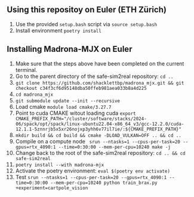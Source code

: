 ## Using this repositoy on Euler (ETH Zürich)
1. Use the provided `setup.bash` script via `source setup.bash`
2. Install environment `poetry install`


## Installing Madrona-MJX on Euler
1. Make sure that the steps above have been completed on the current terminal.
2. Go to the parent directory of the safe-sim2real repository: `cd ..`
3. `git clone https://github.com/shacklettbp/madrona_mjx.git && git checkout c34f3cf6d95148dba50ffeb981aea033b8a4d225`
4. `cd madrona_mjx`
5. `git submodule update --init --recursive`
6. Load cmake `module load cmake/3.27.7`
7. Point to cuda CMAKE witout loading cuda `export CMAKE_PREFIX_PATH="/cluster/software/stacks/2024-06/spack/opt/spack/linux-ubuntu22.04-x86_64_v3/gcc-12.2.0/cuda-12.1.1-5znnrjb5x5xr26nojxp3yhh6v77il7ie/:${CMAKE_PREFIX_PATH}"`
8. `mkdir build && cd build && cmake -DLOAD_VULKAN=OFF .. && cd ..`
9. Compile on a compute node ` srun --ntasks=1 --cpus-per-task=20 --gpus=rtx_4090:1 --time=0:30:00 --mem-per-cpu=10240 make -j`
10. Change back to the root of the safe-sim2real repository: `cd .. && cd safe-sim2real`
11. `poetry install --with madrona-mjx`
12. Activate the poetry environment: `eval $(poetry env activate)`
13. Test `srun --ntasks=1 --cpus-per-task=20 --gpus=rtx_4090:1 --time=0:30:00 --mem-per-cpu=10240 python train_brax.py +experiment=cartpole_vision`